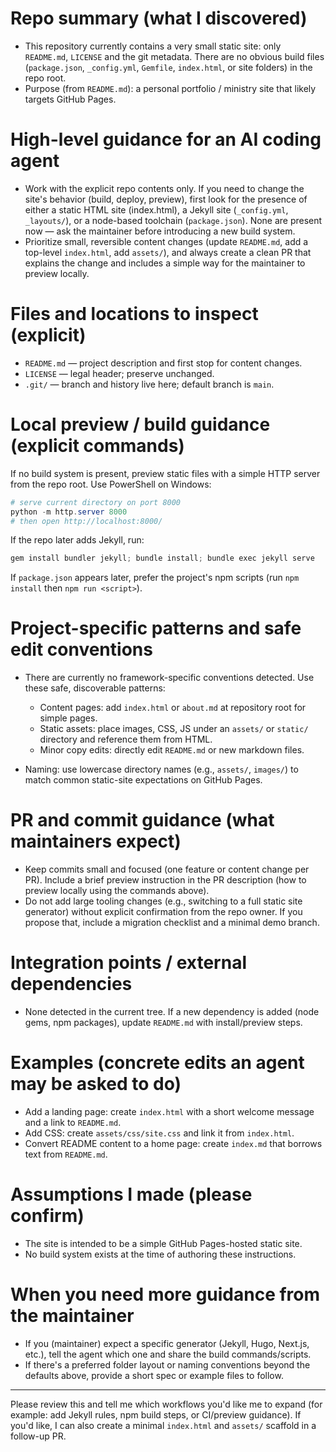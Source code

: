 <!-- Copilot / AI agent instructions for creativecalling.github.io -->
# Repo summary (what I discovered)

- This repository currently contains a very small static site: only `README.md`, `LICENSE` and the git metadata. There are no obvious build files (`package.json`, `_config.yml`, `Gemfile`, `index.html`, or site folders) in the repo root.
- Purpose (from `README.md`): a personal portfolio / ministry site that likely targets GitHub Pages.

# High-level guidance for an AI coding agent

- Work with the explicit repo contents only. If you need to change the site's behavior (build, deploy, preview), first look for the presence of either a static HTML site (index.html), a Jekyll site (`_config.yml`, `_layouts/`), or a node-based toolchain (`package.json`). None are present now — ask the maintainer before introducing a new build system.
- Prioritize small, reversible content changes (update `README.md`, add a top-level `index.html`, add `assets/`), and always create a clean PR that explains the change and includes a simple way for the maintainer to preview locally.

# Files and locations to inspect (explicit)

- `README.md` — project description and first stop for content changes.
- `LICENSE` — legal header; preserve unchanged.
- `.git/` — branch and history live here; default branch is `main`.

# Local preview / build guidance (explicit commands)

If no build system is present, preview static files with a simple HTTP server from the repo root. Use PowerShell on Windows:

```powershell
# serve current directory on port 8000
python -m http.server 8000
# then open http://localhost:8000/
```

If the repo later adds Jekyll, run:

```powershell
gem install bundler jekyll; bundle install; bundle exec jekyll serve
```

If `package.json` appears later, prefer the project's npm scripts (run `npm install` then `npm run <script>`).

# Project-specific patterns and safe edit conventions

- There are currently no framework-specific conventions detected. Use these safe, discoverable patterns:
  - Content pages: add `index.html` or `about.md` at repository root for simple pages.
  - Static assets: place images, CSS, JS under an `assets/` or `static/` directory and reference them from HTML.
  - Minor copy edits: directly edit `README.md` or new markdown files.

- Naming: use lowercase directory names (e.g., `assets/`, `images/`) to match common static-site expectations on GitHub Pages.

# PR and commit guidance (what maintainers expect)

- Keep commits small and focused (one feature or content change per PR). Include a brief preview instruction in the PR description (how to preview locally using the commands above).
- Do not add large tooling changes (e.g., switching to a full static site generator) without explicit confirmation from the repo owner. If you propose that, include a migration checklist and a minimal demo branch.

# Integration points / external dependencies

- None detected in the current tree. If a new dependency is added (node gems, npm packages), update `README.md` with install/preview steps.

# Examples (concrete edits an agent may be asked to do)

- Add a landing page: create `index.html` with a short welcome message and a link to `README.md`.
- Add CSS: create `assets/css/site.css` and link it from `index.html`.
- Convert README content to a home page: create `index.md` that borrows text from `README.md`.

# Assumptions I made (please confirm)

- The site is intended to be a simple GitHub Pages-hosted static site.
- No build system exists at the time of authoring these instructions.

# When you need more guidance from the maintainer

- If you (maintainer) expect a specific generator (Jekyll, Hugo, Next.js, etc.), tell the agent which one and share the build commands/scripts.
- If there's a preferred folder layout or naming conventions beyond the defaults above, provide a short spec or example files to follow.

---
Please review this and tell me which workflows you'd like me to expand (for example: add Jekyll rules, npm build steps, or CI/preview guidance). If you'd like, I can also create a minimal `index.html` and `assets/` scaffold in a follow-up PR.

